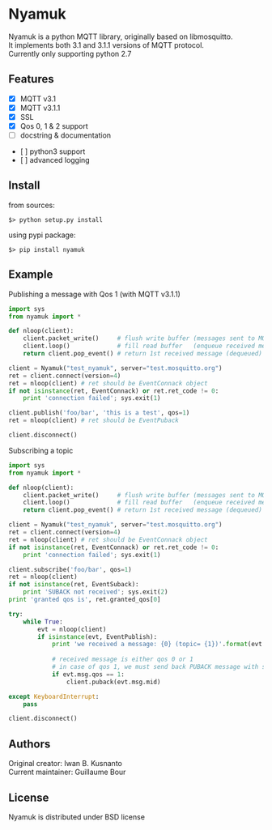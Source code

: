 
Nyamuk
======

Nyamuk is a python MQTT library, originally based on libmosquitto.  
It implements both 3.1 and 3.1.1 versions of MQTT protocol.  
Currently only supporting python 2.7

Features
--------

* [x] MQTT v3.1
* [x] MQTT v3.1.1
* [x] SSL
* [x] Qos 0, 1 & 2 support
* [ ] docstring & documentation
* [ ] python3 support
* [ ] advanced logging

Install
-------

from sources:
```
$> python setup.py install
```

using pypi package:
```
$> pip install nyamuk
```

Example
-------

Publishing a message with Qos 1 (with MQTT v3.1.1)
```python
import sys
from nyamuk import *

def nloop(client):
    client.packet_write()     # flush write buffer (messages sent to MQTT server)
    client.loop()             # fill read buffer   (enqueue received messages)
    return client.pop_event() # return 1st received message (dequeued)

client = Nyamuk("test_nyamuk", server="test.mosquitto.org")
ret = client.connect(version=4)
ret = nloop(client) # ret should be EventConnack object
if not isinstance(ret, EventConnack) or ret.ret_code != 0:
    print 'connection failed'; sys.exit(1)

client.publish('foo/bar', 'this is a test', qos=1)
ret = nloop(client) # ret should be EventPuback

client.disconnect()
```

Subscribing a topic
```python
import sys
from nyamuk import *

def nloop(client):
    client.packet_write()     # flush write buffer (messages sent to MQTT server)
    client.loop()             # fill read buffer   (enqueue received messages)
    return client.pop_event() # return 1st received message (dequeued)

client = Nyamuk("test_nyamuk", server="test.mosquitto.org")
ret = client.connect(version=4)
ret = nloop(client) # ret should be EventConnack object
if not isinstance(ret, EventConnack) or ret.ret_code != 0:
    print 'connection failed'; sys.exit(1)

client.subscribe('foo/bar', qos=1)
ret = nloop(client)
if not isinstance(ret, EventSuback):
    print 'SUBACK not received'; sys.exit(2)
print 'granted qos is', ret.granted_qos[0]

try:
    while True:
        evt = nloop(client)
        if isinstance(evt, EventPublish):
            print 'we received a message: {0} (topic= {1})'.format(evt.msg.payload, evt.msg.topic)
            
            # received message is either qos 0 or 1
            # in case of qos 1, we must send back PUBACK message with same packet-id
            if evt.msg.qos == 1:
                client.puback(evt.msg.mid)

except KeyboardInterrupt:
    pass

client.disconnect()
```


Authors
-------

Original creator: Iwan B. Kusnanto  
Current maintainer: Guillaume Bour

License
-------

Nyamuk is distributed under BSD license


